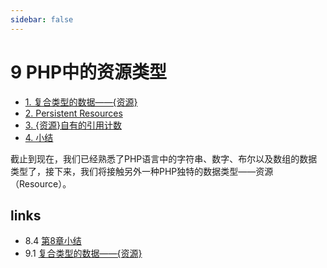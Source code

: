```yaml
---
sidebar: false
---
```


# 9 PHP中的资源类型 

 * [1. 复合类型的数据——{资源}](9.1.md)
 * [2. Persistent Resources](9.2.md)
 * [3. {资源}自有的引用计数](9.3.md)
 * [4. 小结](9.4.md)

截止到现在，我们已经熟悉了PHP语言中的字符串、数字、布尔以及数组的数据类型了，接下来，我们将接触另外一种PHP独特的数据类型——资源（Resource）。




## links
   * 8.4 [第8章小结](<8.4.md>)
   * 9.1 [复合类型的数据——{资源}](<9.1.md>)

